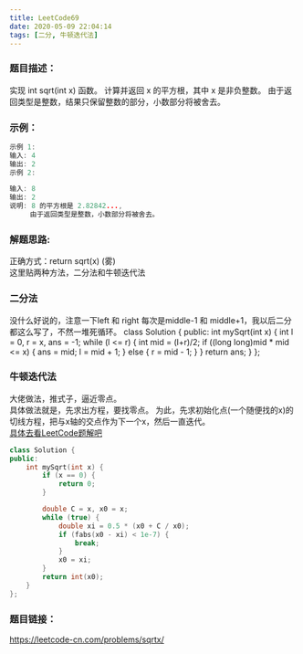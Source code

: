 ```yaml
---
title: LeetCode69
date: 2020-05-09 22:04:14
tags: [二分, 牛顿迭代法]
---
```

### 题目描述：  
实现 int sqrt(int x) 函数。
计算并返回 x 的平方根，其中 x 是非负整数。
由于返回类型是整数，结果只保留整数的部分，小数部分将被舍去。
<!-- more -->

### 示例：   
```cpp
示例 1:
输入: 4
输出: 2
示例 2:

输入: 8
输出: 2
说明: 8 的平方根是 2.82842..., 
     由于返回类型是整数，小数部分将被舍去。
```

### 解题思路:  
正确方式：return sqrt(x) (雾)  
这里贴两种方法，二分法和牛顿迭代法

### 二分法
没什么好说的，注意一下left 和 right 每次是middle-1 和 middle+1，我以后二分都这么写了，不然一堆死循环。
class Solution {
public:
    int mySqrt(int x) {
        int l = 0, r = x, ans = -1;
        while (l <= r) {
            int mid = (l+r)/2;
            if ((long long)mid * mid <= x) {
                ans = mid;
                l = mid + 1;
            }
            else {
                r = mid - 1;
            }
        }
        return ans;
    }
};


### 牛顿迭代法
大佬做法，推式子，逼近零点。  
具体做法就是，先求出方程，要找零点。 
为此，先求初始化点(一个随便找的x)的切线方程，把与x轴的交点作为下一个x，然后一直迭代。  
[具体去看LeetCode题解吧](https://leetcode-cn.com/problems/sqrtx/solution/x-de-ping-fang-gen-by-leetcode-solution/)

```cpp
class Solution {
public:
    int mySqrt(int x) {
        if (x == 0) {
            return 0;
        }

        double C = x, x0 = x;
        while (true) {
            double xi = 0.5 * (x0 + C / x0);
            if (fabs(x0 - xi) < 1e-7) {
                break;
            }
            x0 = xi;
        }
        return int(x0);
    }
};

```

### 题目链接：  
https://leetcode-cn.com/problems/sqrtx/